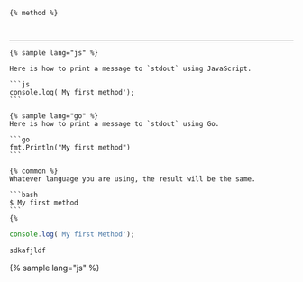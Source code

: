 ```
{% method %}
```

```

```

```

```

---

```
{% sample lang="js" %}
```

    Here is how to print a message to `stdout` using JavaScript.

    ```js
    console.log('My first method');
    ```

    {% sample lang="go" %}
    Here is how to print a message to `stdout` using Go.

    ```go
    fmt.Println("My first method")
    ```

    {% common %}
    Whatever language you are using, the result will be the same.

    ```bash
    $ My first method
    ```
    {% 

```js
console.log('My first Method');
```

```go
sdkafjldf
```

{% sample lang="js" %}




